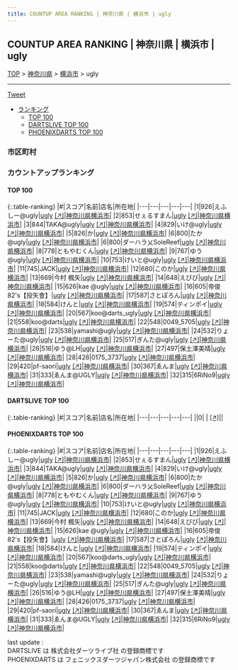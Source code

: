 ```yaml
---
title: COUNTUP AREA RANKING | 神奈川県 | 横浜市 | ugly
---
```

## COUNTUP AREA RANKING | 神奈川県 | 横浜市 | ugly

[TOP](/darts/rank/) > [神奈川県](/darts/rank/神奈川県/) > [横浜市](/darts/rank/神奈川県/横浜市/) > ugly

___

<a href="https://twitter.com/share?ref_src=twsrc%5Etfw" data-text="COUNTUP AREA RANKING | 神奈川県横浜市ugly" class="twitter-share-button" data-hashtags="DARTSLIVE,PHOENIXDARTS,darts,ダーツ" data-show-count="false">Tweet</a>

* [ランキング](#カウントアップランキング)
    * [TOP 100](#top-100)
    * [DARTSLIVE TOP 100](#dartslive-top-100)
    * [PHOENIXDARTS TOP 100](#phoenixdarts-top-100)

### 市区町村

<ul>

</ul>

### カウントアップランキング

#### TOP 100



{:.table-ranking}
|#|スコア|名前|店名|所在地|
|---|---|---|---|---|
|1|926|<span class="rank-name-pd">えふしー@ugly</span>|<a href="/darts/rank/shops/66276.html">ugly</a> <a href="https://vs.phoenixdarts.com/jp/shop/shopDetailInfo/s_66276?s_seq=66276">[↗]</a>|<a href="/darts/rank/神奈川県/横浜市">神奈川県横浜市</a>|
|2|853|<span class="rank-name-pd">せぇるすまん</span>|<a href="/darts/rank/shops/66276.html">ugly</a> <a href="https://vs.phoenixdarts.com/jp/shop/shopDetailInfo/s_66276?s_seq=66276">[↗]</a>|<a href="/darts/rank/神奈川県/横浜市">神奈川県横浜市</a>|
|3|844|<span class="rank-name-pd">TAKA@ugly</span>|<a href="/darts/rank/shops/66276.html">ugly</a> <a href="https://vs.phoenixdarts.com/jp/shop/shopDetailInfo/s_66276?s_seq=66276">[↗]</a>|<a href="/darts/rank/神奈川県/横浜市">神奈川県横浜市</a>|
|4|829|<span class="rank-name-pd">いけ@ugly</span>|<a href="/darts/rank/shops/66276.html">ugly</a> <a href="https://vs.phoenixdarts.com/jp/shop/shopDetailInfo/s_66276?s_seq=66276">[↗]</a>|<a href="/darts/rank/神奈川県/横浜市">神奈川県横浜市</a>|
|5|826|<span class="rank-name-pd">か</span>|<a href="/darts/rank/shops/66276.html">ugly</a> <a href="https://vs.phoenixdarts.com/jp/shop/shopDetailInfo/s_66276?s_seq=66276">[↗]</a>|<a href="/darts/rank/神奈川県/横浜市">神奈川県横浜市</a>|
|6|800|<span class="rank-name-pd">たか@ugly</span>|<a href="/darts/rank/shops/66276.html">ugly</a> <a href="https://vs.phoenixdarts.com/jp/shop/shopDetailInfo/s_66276?s_seq=66276">[↗]</a>|<a href="/darts/rank/神奈川県/横浜市">神奈川県横浜市</a>|
|6|800|<span class="rank-name-pd">ダーハラ乂SoleReef</span>|<a href="/darts/rank/shops/66276.html">ugly</a> <a href="https://vs.phoenixdarts.com/jp/shop/shopDetailInfo/s_66276?s_seq=66276">[↗]</a>|<a href="/darts/rank/神奈川県/横浜市">神奈川県横浜市</a>|
|8|778|<span class="rank-name-pd">ともやむくん</span>|<a href="/darts/rank/shops/66276.html">ugly</a> <a href="https://vs.phoenixdarts.com/jp/shop/shopDetailInfo/s_66276?s_seq=66276">[↗]</a>|<a href="/darts/rank/神奈川県/横浜市">神奈川県横浜市</a>|
|9|767|<span class="rank-name-pd">ゆう@ugly</span>|<a href="/darts/rank/shops/66276.html">ugly</a> <a href="https://vs.phoenixdarts.com/jp/shop/shopDetailInfo/s_66276?s_seq=66276">[↗]</a>|<a href="/darts/rank/神奈川県/横浜市">神奈川県横浜市</a>|
|10|753|<span class="rank-name-pd">けいと@ugly</span>|<a href="/darts/rank/shops/66276.html">ugly</a> <a href="https://vs.phoenixdarts.com/jp/shop/shopDetailInfo/s_66276?s_seq=66276">[↗]</a>|<a href="/darts/rank/神奈川県/横浜市">神奈川県横浜市</a>|
|11|745|<span class="rank-name-pd">JACK</span>|<a href="/darts/rank/shops/66276.html">ugly</a> <a href="https://vs.phoenixdarts.com/jp/shop/shopDetailInfo/s_66276?s_seq=66276">[↗]</a>|<a href="/darts/rank/神奈川県/横浜市">神奈川県横浜市</a>|
|12|680|<span class="rank-name-pd">このか</span>|<a href="/darts/rank/shops/66276.html">ugly</a> <a href="https://vs.phoenixdarts.com/jp/shop/shopDetailInfo/s_66276?s_seq=66276">[↗]</a>|<a href="/darts/rank/神奈川県/横浜市">神奈川県横浜市</a>|
|13|669|<span class="rank-name-pd"><span class="pro-icon-pd"></span>今村 楓矢</span>|<a href="/darts/rank/shops/66276.html">ugly</a> <a href="https://vs.phoenixdarts.com/jp/shop/shopDetailInfo/s_66276?s_seq=66276">[↗]</a>|<a href="/darts/rank/神奈川県/横浜市">神奈川県横浜市</a>|
|14|648|<span class="rank-name-pd">えびび</span>|<a href="/darts/rank/shops/66276.html">ugly</a> <a href="https://vs.phoenixdarts.com/jp/shop/shopDetailInfo/s_66276?s_seq=66276">[↗]</a>|<a href="/darts/rank/神奈川県/横浜市">神奈川県横浜市</a>|
|15|626|<span class="rank-name-pd">kae @ugly</span>|<a href="/darts/rank/shops/66276.html">ugly</a> <a href="https://vs.phoenixdarts.com/jp/shop/shopDetailInfo/s_66276?s_seq=66276">[↗]</a>|<a href="/darts/rank/神奈川県/横浜市">神奈川県横浜市</a>|
|16|605|<span class="rank-name-pd">帝俊82&#x27;s【投矢會】</span>|<a href="/darts/rank/shops/66276.html">ugly</a> <a href="https://vs.phoenixdarts.com/jp/shop/shopDetailInfo/s_66276?s_seq=66276">[↗]</a>|<a href="/darts/rank/神奈川県/横浜市">神奈川県横浜市</a>|
|17|587|<span class="rank-name-pd">さとぽろん</span>|<a href="/darts/rank/shops/66276.html">ugly</a> <a href="https://vs.phoenixdarts.com/jp/shop/shopDetailInfo/s_66276?s_seq=66276">[↗]</a>|<a href="/darts/rank/神奈川県/横浜市">神奈川県横浜市</a>|
|18|584|<span class="rank-name-pd">けんと</span>|<a href="/darts/rank/shops/66276.html">ugly</a> <a href="https://vs.phoenixdarts.com/jp/shop/shopDetailInfo/s_66276?s_seq=66276">[↗]</a>|<a href="/darts/rank/神奈川県/横浜市">神奈川県横浜市</a>|
|19|574|<span class="rank-name-pd">ティンポイ</span>|<a href="/darts/rank/shops/66276.html">ugly</a> <a href="https://vs.phoenixdarts.com/jp/shop/shopDetailInfo/s_66276?s_seq=66276">[↗]</a>|<a href="/darts/rank/神奈川県/横浜市">神奈川県横浜市</a>|
|20|567|<span class="rank-name-pd">koo@darts_ugly</span>|<a href="/darts/rank/shops/66276.html">ugly</a> <a href="https://vs.phoenixdarts.com/jp/shop/shopDetailInfo/s_66276?s_seq=66276">[↗]</a>|<a href="/darts/rank/神奈川県/横浜市">神奈川県横浜市</a>|
|21|558|<span class="rank-name-pd">koo@darts</span>|<a href="/darts/rank/shops/66276.html">ugly</a> <a href="https://vs.phoenixdarts.com/jp/shop/shopDetailInfo/s_66276?s_seq=66276">[↗]</a>|<a href="/darts/rank/神奈川県/横浜市">神奈川県横浜市</a>|
|22|548|<span class="rank-name-pd">0049_5705</span>|<a href="/darts/rank/shops/66276.html">ugly</a> <a href="https://vs.phoenixdarts.com/jp/shop/shopDetailInfo/s_66276?s_seq=66276">[↗]</a>|<a href="/darts/rank/神奈川県/横浜市">神奈川県横浜市</a>|
|23|538|<span class="rank-name-pd">yamashi@ugly</span>|<a href="/darts/rank/shops/66276.html">ugly</a> <a href="https://vs.phoenixdarts.com/jp/shop/shopDetailInfo/s_66276?s_seq=66276">[↗]</a>|<a href="/darts/rank/神奈川県/横浜市">神奈川県横浜市</a>|
|24|532|<span class="rank-name-pd">りょーた@ugly</span>|<a href="/darts/rank/shops/66276.html">ugly</a> <a href="https://vs.phoenixdarts.com/jp/shop/shopDetailInfo/s_66276?s_seq=66276">[↗]</a>|<a href="/darts/rank/神奈川県/横浜市">神奈川県横浜市</a>|
|25|517|<span class="rank-name-pd">ぎんた@ugly</span>|<a href="/darts/rank/shops/66276.html">ugly</a> <a href="https://vs.phoenixdarts.com/jp/shop/shopDetailInfo/s_66276?s_seq=66276">[↗]</a>|<a href="/darts/rank/神奈川県/横浜市">神奈川県横浜市</a>|
|26|516|<span class="rank-name-pd">ゆう@LH</span>|<a href="/darts/rank/shops/66276.html">ugly</a> <a href="https://vs.phoenixdarts.com/jp/shop/shopDetailInfo/s_66276?s_seq=66276">[↗]</a>|<a href="/darts/rank/神奈川県/横浜市">神奈川県横浜市</a>|
|27|497|<span class="rank-name-pd">保土澤美晴</span>|<a href="/darts/rank/shops/66276.html">ugly</a> <a href="https://vs.phoenixdarts.com/jp/shop/shopDetailInfo/s_66276?s_seq=66276">[↗]</a>|<a href="/darts/rank/神奈川県/横浜市">神奈川県横浜市</a>|
|28|426|<span class="rank-name-pd">0175_3737</span>|<a href="/darts/rank/shops/66276.html">ugly</a> <a href="https://vs.phoenixdarts.com/jp/shop/shopDetailInfo/s_66276?s_seq=66276">[↗]</a>|<a href="/darts/rank/神奈川県/横浜市">神奈川県横浜市</a>|
|29|420|<span class="rank-name-pd">pf-saori</span>|<a href="/darts/rank/shops/66276.html">ugly</a> <a href="https://vs.phoenixdarts.com/jp/shop/shopDetailInfo/s_66276?s_seq=66276">[↗]</a>|<a href="/darts/rank/神奈川県/横浜市">神奈川県横浜市</a>|
|30|367|<span class="rank-name-pd">ゑんま</span>|<a href="/darts/rank/shops/66276.html">ugly</a> <a href="https://vs.phoenixdarts.com/jp/shop/shopDetailInfo/s_66276?s_seq=66276">[↗]</a>|<a href="/darts/rank/神奈川県/横浜市">神奈川県横浜市</a>|
|31|333|<span class="rank-name-pd">ゑんま@UGLY</span>|<a href="/darts/rank/shops/66276.html">ugly</a> <a href="https://vs.phoenixdarts.com/jp/shop/shopDetailInfo/s_66276?s_seq=66276">[↗]</a>|<a href="/darts/rank/神奈川県/横浜市">神奈川県横浜市</a>|
|32|315|<span class="rank-name-pd">6RiNo9</span>|<a href="/darts/rank/shops/66276.html">ugly</a> <a href="https://vs.phoenixdarts.com/jp/shop/shopDetailInfo/s_66276?s_seq=66276">[↗]</a>|<a href="/darts/rank/神奈川県/横浜市">神奈川県横浜市</a>|


#### DARTSLIVE TOP 100



{:.table-ranking}
|#|スコア|名前|店名|所在地|
|---|---|---|---|---|
||0|<span class="rank-name-dl"> </span>|<a href="/darts/rank/shops/.html"></a> <a href="">[↗]</a>|<a href="/darts/rank//"></a>|


#### PHOENIXDARTS TOP 100



{:.table-ranking}
|#|スコア|名前|店名|所在地|
|---|---|---|---|---|
|1|926|<span class="rank-name-pd">えふしー@ugly</span>|<a href="/darts/rank/shops/66276.html">ugly</a> <a href="https://vs.phoenixdarts.com/jp/shop/shopDetailInfo/s_66276?s_seq=66276">[↗]</a>|<a href="/darts/rank/神奈川県/横浜市">神奈川県横浜市</a>|
|2|853|<span class="rank-name-pd">せぇるすまん</span>|<a href="/darts/rank/shops/66276.html">ugly</a> <a href="https://vs.phoenixdarts.com/jp/shop/shopDetailInfo/s_66276?s_seq=66276">[↗]</a>|<a href="/darts/rank/神奈川県/横浜市">神奈川県横浜市</a>|
|3|844|<span class="rank-name-pd">TAKA@ugly</span>|<a href="/darts/rank/shops/66276.html">ugly</a> <a href="https://vs.phoenixdarts.com/jp/shop/shopDetailInfo/s_66276?s_seq=66276">[↗]</a>|<a href="/darts/rank/神奈川県/横浜市">神奈川県横浜市</a>|
|4|829|<span class="rank-name-pd">いけ@ugly</span>|<a href="/darts/rank/shops/66276.html">ugly</a> <a href="https://vs.phoenixdarts.com/jp/shop/shopDetailInfo/s_66276?s_seq=66276">[↗]</a>|<a href="/darts/rank/神奈川県/横浜市">神奈川県横浜市</a>|
|5|826|<span class="rank-name-pd">か</span>|<a href="/darts/rank/shops/66276.html">ugly</a> <a href="https://vs.phoenixdarts.com/jp/shop/shopDetailInfo/s_66276?s_seq=66276">[↗]</a>|<a href="/darts/rank/神奈川県/横浜市">神奈川県横浜市</a>|
|6|800|<span class="rank-name-pd">たか@ugly</span>|<a href="/darts/rank/shops/66276.html">ugly</a> <a href="https://vs.phoenixdarts.com/jp/shop/shopDetailInfo/s_66276?s_seq=66276">[↗]</a>|<a href="/darts/rank/神奈川県/横浜市">神奈川県横浜市</a>|
|6|800|<span class="rank-name-pd">ダーハラ乂SoleReef</span>|<a href="/darts/rank/shops/66276.html">ugly</a> <a href="https://vs.phoenixdarts.com/jp/shop/shopDetailInfo/s_66276?s_seq=66276">[↗]</a>|<a href="/darts/rank/神奈川県/横浜市">神奈川県横浜市</a>|
|8|778|<span class="rank-name-pd">ともやむくん</span>|<a href="/darts/rank/shops/66276.html">ugly</a> <a href="https://vs.phoenixdarts.com/jp/shop/shopDetailInfo/s_66276?s_seq=66276">[↗]</a>|<a href="/darts/rank/神奈川県/横浜市">神奈川県横浜市</a>|
|9|767|<span class="rank-name-pd">ゆう@ugly</span>|<a href="/darts/rank/shops/66276.html">ugly</a> <a href="https://vs.phoenixdarts.com/jp/shop/shopDetailInfo/s_66276?s_seq=66276">[↗]</a>|<a href="/darts/rank/神奈川県/横浜市">神奈川県横浜市</a>|
|10|753|<span class="rank-name-pd">けいと@ugly</span>|<a href="/darts/rank/shops/66276.html">ugly</a> <a href="https://vs.phoenixdarts.com/jp/shop/shopDetailInfo/s_66276?s_seq=66276">[↗]</a>|<a href="/darts/rank/神奈川県/横浜市">神奈川県横浜市</a>|
|11|745|<span class="rank-name-pd">JACK</span>|<a href="/darts/rank/shops/66276.html">ugly</a> <a href="https://vs.phoenixdarts.com/jp/shop/shopDetailInfo/s_66276?s_seq=66276">[↗]</a>|<a href="/darts/rank/神奈川県/横浜市">神奈川県横浜市</a>|
|12|680|<span class="rank-name-pd">このか</span>|<a href="/darts/rank/shops/66276.html">ugly</a> <a href="https://vs.phoenixdarts.com/jp/shop/shopDetailInfo/s_66276?s_seq=66276">[↗]</a>|<a href="/darts/rank/神奈川県/横浜市">神奈川県横浜市</a>|
|13|669|<span class="rank-name-pd"><span class="pro-icon-pd"></span>今村 楓矢</span>|<a href="/darts/rank/shops/66276.html">ugly</a> <a href="https://vs.phoenixdarts.com/jp/shop/shopDetailInfo/s_66276?s_seq=66276">[↗]</a>|<a href="/darts/rank/神奈川県/横浜市">神奈川県横浜市</a>|
|14|648|<span class="rank-name-pd">えびび</span>|<a href="/darts/rank/shops/66276.html">ugly</a> <a href="https://vs.phoenixdarts.com/jp/shop/shopDetailInfo/s_66276?s_seq=66276">[↗]</a>|<a href="/darts/rank/神奈川県/横浜市">神奈川県横浜市</a>|
|15|626|<span class="rank-name-pd">kae @ugly</span>|<a href="/darts/rank/shops/66276.html">ugly</a> <a href="https://vs.phoenixdarts.com/jp/shop/shopDetailInfo/s_66276?s_seq=66276">[↗]</a>|<a href="/darts/rank/神奈川県/横浜市">神奈川県横浜市</a>|
|16|605|<span class="rank-name-pd">帝俊82&#x27;s【投矢會】</span>|<a href="/darts/rank/shops/66276.html">ugly</a> <a href="https://vs.phoenixdarts.com/jp/shop/shopDetailInfo/s_66276?s_seq=66276">[↗]</a>|<a href="/darts/rank/神奈川県/横浜市">神奈川県横浜市</a>|
|17|587|<span class="rank-name-pd">さとぽろん</span>|<a href="/darts/rank/shops/66276.html">ugly</a> <a href="https://vs.phoenixdarts.com/jp/shop/shopDetailInfo/s_66276?s_seq=66276">[↗]</a>|<a href="/darts/rank/神奈川県/横浜市">神奈川県横浜市</a>|
|18|584|<span class="rank-name-pd">けんと</span>|<a href="/darts/rank/shops/66276.html">ugly</a> <a href="https://vs.phoenixdarts.com/jp/shop/shopDetailInfo/s_66276?s_seq=66276">[↗]</a>|<a href="/darts/rank/神奈川県/横浜市">神奈川県横浜市</a>|
|19|574|<span class="rank-name-pd">ティンポイ</span>|<a href="/darts/rank/shops/66276.html">ugly</a> <a href="https://vs.phoenixdarts.com/jp/shop/shopDetailInfo/s_66276?s_seq=66276">[↗]</a>|<a href="/darts/rank/神奈川県/横浜市">神奈川県横浜市</a>|
|20|567|<span class="rank-name-pd">koo@darts_ugly</span>|<a href="/darts/rank/shops/66276.html">ugly</a> <a href="https://vs.phoenixdarts.com/jp/shop/shopDetailInfo/s_66276?s_seq=66276">[↗]</a>|<a href="/darts/rank/神奈川県/横浜市">神奈川県横浜市</a>|
|21|558|<span class="rank-name-pd">koo@darts</span>|<a href="/darts/rank/shops/66276.html">ugly</a> <a href="https://vs.phoenixdarts.com/jp/shop/shopDetailInfo/s_66276?s_seq=66276">[↗]</a>|<a href="/darts/rank/神奈川県/横浜市">神奈川県横浜市</a>|
|22|548|<span class="rank-name-pd">0049_5705</span>|<a href="/darts/rank/shops/66276.html">ugly</a> <a href="https://vs.phoenixdarts.com/jp/shop/shopDetailInfo/s_66276?s_seq=66276">[↗]</a>|<a href="/darts/rank/神奈川県/横浜市">神奈川県横浜市</a>|
|23|538|<span class="rank-name-pd">yamashi@ugly</span>|<a href="/darts/rank/shops/66276.html">ugly</a> <a href="https://vs.phoenixdarts.com/jp/shop/shopDetailInfo/s_66276?s_seq=66276">[↗]</a>|<a href="/darts/rank/神奈川県/横浜市">神奈川県横浜市</a>|
|24|532|<span class="rank-name-pd">りょーた@ugly</span>|<a href="/darts/rank/shops/66276.html">ugly</a> <a href="https://vs.phoenixdarts.com/jp/shop/shopDetailInfo/s_66276?s_seq=66276">[↗]</a>|<a href="/darts/rank/神奈川県/横浜市">神奈川県横浜市</a>|
|25|517|<span class="rank-name-pd">ぎんた@ugly</span>|<a href="/darts/rank/shops/66276.html">ugly</a> <a href="https://vs.phoenixdarts.com/jp/shop/shopDetailInfo/s_66276?s_seq=66276">[↗]</a>|<a href="/darts/rank/神奈川県/横浜市">神奈川県横浜市</a>|
|26|516|<span class="rank-name-pd">ゆう@LH</span>|<a href="/darts/rank/shops/66276.html">ugly</a> <a href="https://vs.phoenixdarts.com/jp/shop/shopDetailInfo/s_66276?s_seq=66276">[↗]</a>|<a href="/darts/rank/神奈川県/横浜市">神奈川県横浜市</a>|
|27|497|<span class="rank-name-pd">保土澤美晴</span>|<a href="/darts/rank/shops/66276.html">ugly</a> <a href="https://vs.phoenixdarts.com/jp/shop/shopDetailInfo/s_66276?s_seq=66276">[↗]</a>|<a href="/darts/rank/神奈川県/横浜市">神奈川県横浜市</a>|
|28|426|<span class="rank-name-pd">0175_3737</span>|<a href="/darts/rank/shops/66276.html">ugly</a> <a href="https://vs.phoenixdarts.com/jp/shop/shopDetailInfo/s_66276?s_seq=66276">[↗]</a>|<a href="/darts/rank/神奈川県/横浜市">神奈川県横浜市</a>|
|29|420|<span class="rank-name-pd">pf-saori</span>|<a href="/darts/rank/shops/66276.html">ugly</a> <a href="https://vs.phoenixdarts.com/jp/shop/shopDetailInfo/s_66276?s_seq=66276">[↗]</a>|<a href="/darts/rank/神奈川県/横浜市">神奈川県横浜市</a>|
|30|367|<span class="rank-name-pd">ゑんま</span>|<a href="/darts/rank/shops/66276.html">ugly</a> <a href="https://vs.phoenixdarts.com/jp/shop/shopDetailInfo/s_66276?s_seq=66276">[↗]</a>|<a href="/darts/rank/神奈川県/横浜市">神奈川県横浜市</a>|
|31|333|<span class="rank-name-pd">ゑんま@UGLY</span>|<a href="/darts/rank/shops/66276.html">ugly</a> <a href="https://vs.phoenixdarts.com/jp/shop/shopDetailInfo/s_66276?s_seq=66276">[↗]</a>|<a href="/darts/rank/神奈川県/横浜市">神奈川県横浜市</a>|
|32|315|<span class="rank-name-pd">6RiNo9</span>|<a href="/darts/rank/shops/66276.html">ugly</a> <a href="https://vs.phoenixdarts.com/jp/shop/shopDetailInfo/s_66276?s_seq=66276">[↗]</a>|<a href="/darts/rank/神奈川県/横浜市">神奈川県横浜市</a>|


<div class="footer border-top border-gray-light mt-5 pt-3 text-right text-gray">
    last update : <span style="font-weight: italic" id="foot_last_modified"></span><br />
    DARTSLIVE は 株式会社ダーツライブ社 の登録商標です<br />
    PHOENIXDARTS は フェニックスダーツジャパン株式会社 の登録商標です<br />
</div>

<script src="https://cdnjs.cloudflare.com/ajax/libs/jquery.tablesorter/2.31.3/js/jquery.tablesorter.min.js" integrity="sha512-qzgd5cYSZcosqpzpn7zF2ZId8f/8CHmFKZ8j7mU4OUXTNRd5g+ZHBPsgKEwoqxCtdQvExE5LprwwPAgoicguNg==" crossorigin="anonymous" referrerpolicy="no-referrer"></script>
<link rel="stylesheet" href="https://cdnjs.cloudflare.com/ajax/libs/jquery.tablesorter/2.31.3/css/theme.default.min.css" integrity="sha512-wghhOJkjQX0Lh3NSWvNKeZ0ZpNn+SPVXX1Qyc9OCaogADktxrBiBdKGDoqVUOyhStvMBmJQ8ZdMHiR3wuEq8+w==" crossorigin="anonymous" referrerpolicy="no-referrer" />
<script>
$(function() {
    $(".table-ranking").tablesorter({sortList:[[0, 0]]});
    $("#foot_last_modified").text(formatDate(new Date(document.lastModified), 'yyyy-MM-dd HH:mm:ss'));
});
</script>

<script async src="https://platform.twitter.com/widgets.js" charset="utf-8"></script>